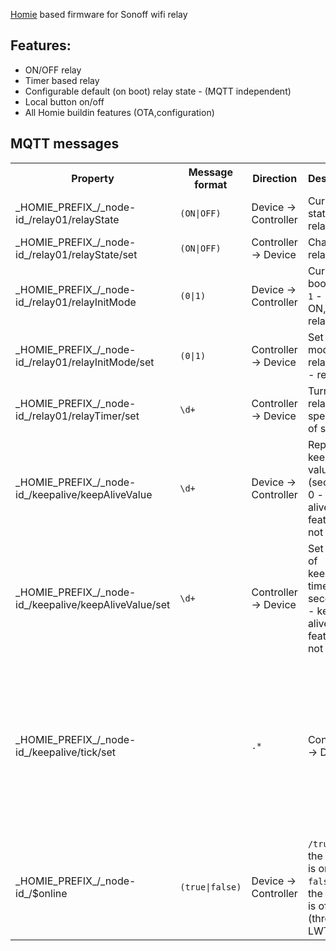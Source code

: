 [Homie](https://github.com/marvinroger/homie) based firmware for Sonoff wifi relay

## Features:
* ON/OFF relay
* Timer based relay
* Configurable default (on boot) relay state - (MQTT independent)
* Local button on/off
* All Homie buildin features (OTA,configuration)

## MQTT messages

<table>
<tr>
  <th>Property</th>
  <th>Message format</th>
  <th>Direction</th>
  <th>Description</th>
</tr>
<tr>
  <td>_HOMIE_PREFIX_/_node-id_/relay01/relayState</td>
  <td><code>(ON|OFF)</code></td>
  <td>Device → Controller</td>
  <td>Current state of relay</td>
</tr>
<tr>
  <td>_HOMIE_PREFIX_/_node-id_/relay01/relayState/set</td>
  <td><code>(ON|OFF)</code></td>
  <td>Controller → Device</td>
  <td>Change relay state</td>
</tr>
<tr>
  <td>_HOMIE_PREFIX_/_node-id_/relay01/relayInitMode</td>
  <td><code>(0|1)</code></td>
  <td>Device → Controller</td>
  <td>Current boot mode <code>1</code> - relay ON, <code>0</code> - relay OFF</td>
</tr>
<tr>
  <td>_HOMIE_PREFIX_/_node-id_/relay01/relayInitMode/set</td>
  <td><code>(0|1)</code></td>
  <td>Controller → Device</td>
  <td>Set Boot mode <code>1</code> - relay ON, <code>0</code> - relay OFF</td>
</tr>
<tr>
  <td>_HOMIE_PREFIX_/_node-id_/relay01/relayTimer/set</td>
  <td><code>\d+</code></td>
  <td>Controller → Device</td>
  <td>Turn on relay for specific no. of seconds</td>
</tr>
<tr>
  <td>_HOMIE_PREFIX_/_node-id_/keepalive/keepAliveValue</td>
  <td><code>\d+</code></td>
  <td>Device → Controller</td>
  <td>Report of keepalive value (seconds), 0 - keep alive feature is not active</td>
</tr>
<tr>
  <td>_HOMIE_PREFIX_/_node-id_/keepalive/keepAliveValue/set</td>
  <td><code>\d+</code></td>
  <td>Controller → Device</td>
  <td>Set Report of keepalive time in seconds, 0 - keep alive feature is not active</td>
</tr>
<tr>
  <td>_HOMIE_PREFIX_/_node-id_/keepalive/tick/set<td>
  <td><code>.*</code></td>
  <td>Controller → Device</td>
  <td>Keepalive message from controller to gateway - if device will not receive during keepAliveValue time slot, it will reboot, keepalive is not active when keepAliveValue is equal 0</td>
</tr>
<tr>
  <td>_HOMIE_PREFIX_/_node-id_/$online</td>
  <td><code>(true|false)</code></td>
  <td>Device → Controller</td>
  <td><code>/true</code> when the device is online, <code>false</code> when the device is offline (through LWT)</td>
</tr>
</table>
